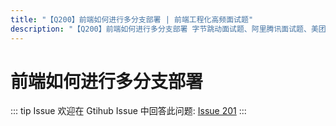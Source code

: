 ```yaml
---
title: "【Q200】前端如何进行多分支部署 | 前端工程化高频面试题"
description: "【Q200】前端如何进行多分支部署 字节跳动面试题、阿里腾讯面试题、美团小米面试题。"
---
```


# 前端如何进行多分支部署

::: tip Issue
欢迎在 Gtihub Issue 中回答此问题: [Issue 201](https://github.com/shfshanyue/Daily-Question/issues/201)
:::
